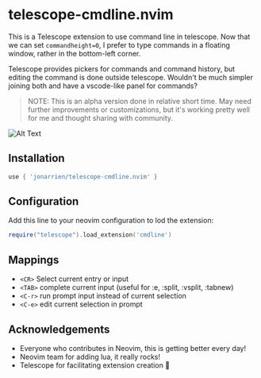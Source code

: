 # telescope-cmdline.nvim

This is a Telescope extension to use command line in telescope. Now that we can set `commandheight=0`, I prefer to type commands in a floating window, rather in the bottom-left corner.

Telescope provides pickers for commands and command history, but editing the command is done outside telescope. Wouldn't be much simpler joining both and have a vscode-like panel for commands?

> NOTE: This is an alpha version done in relative short time. May need further improvements or customizations, but it's working pretty well for me and thought sharing with community.

![Alt Text](.docs/demo.gif)

## Installation

```lua
use { 'jonarrien/telescope-cmdline.nvim' }
```

## Configuration

Add this line to your neovim configuration to lod the extension:

```lua
require("telescope").load_extension('cmdline')
```

## Mappings

- `<CR>` Select current entry or input
- `<TAB>` complete current input (useful for :e, :split, :vsplit, :tabnew)
- `<C-r>` run prompt input instead of current selection
- `<C-e>` edit current selection in prompt

## Acknowledgements

- Everyone who contributes in Neovim, this is getting better every day!
- Neovim team for adding lua, it really rocks!
- Telescope for facilitating extension creation 💪
